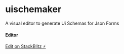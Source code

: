 # uischemaker

A visual editor to generate Ui Schemas for Json Forms

#### Editor

[Edit on StackBlitz ⚡️](https://stackblitz.com/edit/vitejs-vite-76dcph)
